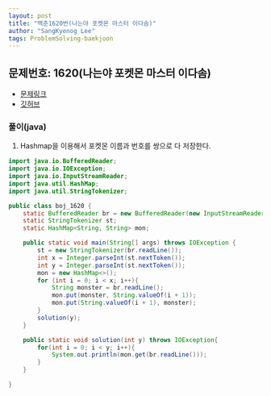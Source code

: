 ```yaml
---
layout: post
title: "백준1620번(나는야 포켓몬 마스터 이다솜)"
author: "SangKyenog Lee"
tags: ProblemSolving-baekjoon
---
```


## 문제번호: 1620(나는야 포켓몬 마스터 이다솜)
- [문제링크](https://www.acmicpc.net/problem/1620)
- [깃허브](https://github.com/sksk713/PS/tree/master/Solve003/1620.java)

### 풀이(java)
1. Hashmap을 이용해서 포켓몬 이름과 번호를 쌍으로 다 저장한다.

```java
import java.io.BufferedReader;
import java.io.IOException;
import java.io.InputStreamReader;
import java.util.HashMap;
import java.util.StringTokenizer;

public class boj_1620 {
    static BufferedReader br = new BufferedReader(new InputStreamReader(System.in));
    static StringTokenizer st;
    static HashMap<String, String> mon;

    public static void main(String[] args) throws IOException {
        st = new StringTokenizer(br.readLine());
        int x = Integer.parseInt(st.nextToken());
        int y = Integer.parseInt(st.nextToken());
        mon = new HashMap<>();
        for (int i = 0; i < x; i++){
            String monster = br.readLine();
            mon.put(monster, String.valueOf(i + 1));
            mon.put(String.valueOf(i + 1), monster);
        }
        solution(y);
    }

    public static void solution(int y) throws IOException{
        for(int i = 0; i < y; i++){
            System.out.println(mon.get(br.readLine()));
        }
    }

}
```